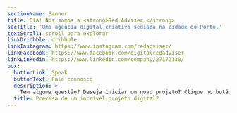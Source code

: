 ```yaml
---
sectionName: Banner
title: Olá! Nós somos a <strong>Red Adviser.</strong>
secTitle: 'Uma agência digital criativa sediada na cidade do Porto.'
textScroll: scroll para explorar
linkDribbble: dribbble
linkInstagram: https://www.instagram.com/redadviser/
linkFacebook: https://www.facebook.com/digitalredadviser
linkLinkedin: https://www.linkedin.com/company/27172130/
box:
  buttonLink: Speak
  buttonText: Fale connosco
  description: >-
    Tem alguma questão? Deseja iniciar um novo projeto? Clique no botão para iniciar uma conversa.
  title: Precisa de um incrível projeto digital?
---
```


